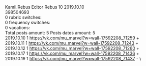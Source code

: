 Kamil.Rebus	Editor Rebus 10 2019.10.10\
398504693\
0 rubric switches:\
0 frequency switches:\
0 vacations:\
Total posts amount: 5	Posts dates amount: 5\
2019.10.10 1 https://vk.com/mu_marvel?w=wall-17592208_71259 + \
2019.10.11 1 https://vk.com/mu_marvel?w=wall-17592208_71243 + \
2019.10.12 1 https://vk.com/mu_marvel?w=wall-17592208_71260 + \
2019.10.17 1 https://vk.com/mu_marvel?w=wall-17592208_71436 + \
2019.10.19 1 https://vk.com/mu_marvel?w=wall-17592208_71437 - \
